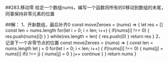 ##283.移动零
给定一个数组nums，编写一个函数将所有的0移动到数组的末尾，同事保持非零元素的位置

##解：
1、开新数组，最后补齐0
const moveZeroes = (nums) => {
  let res = []
  const len = nums.length
  for(let i = 0; i < len; i++) {
    if(nums[i] !== 0) {
      res.push(nums[i])
    }
  }
  while(res.length < len) {
    res.push(0)
  }
  return res
}
2、记录下一个非零节点的位置
const moveZeroes = (nums) => {
  const len = nums.length
  let j = 0
  for(let i = 0; i < len; i++) {
    if(nums[i] !== 0) {
      nums[j] = nums[i]
      if(i !== j) {
        nums[j] = 0
      }
      j++
      continue
    }
  }
  return nums
}
